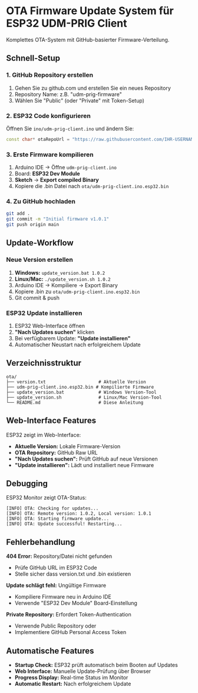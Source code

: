 # OTA Firmware Update System für ESP32 UDM-PRIG Client

Komplettes OTA-System mit GitHub-basierter Firmware-Verteilung.

## Schnell-Setup

### 1. GitHub Repository erstellen
1. Gehen Sie zu github.com und erstellen Sie ein neues Repository
2. Repository Name: z.B. "udm-prig-firmware" 
3. Wählen Sie "Public" (oder "Private" mit Token-Setup)

### 2. ESP32 Code konfigurieren
Öffnen Sie `ino/udm-prig-client.ino` und ändern Sie:
```cpp
const char* otaRepoUrl = "https://raw.githubusercontent.com/IHR-USERNAME/IHR-REPO/main/ota";
```

### 3. Erste Firmware kompilieren
1. Arduino IDE → Öffne `udm-prig-client.ino`
2. Board: **ESP32 Dev Module**
3. **Sketch** → **Export compiled Binary**
4. Kopiere die .bin Datei nach `ota/udm-prig-client.ino.esp32.bin`

### 4. Zu GitHub hochladen
```bash
git add .
git commit -m "Initial firmware v1.0.1"
git push origin main
```

## Update-Workflow

### Neue Version erstellen
1. **Windows:** `update_version.bat 1.0.2`
2. **Linux/Mac:** `./update_version.sh 1.0.2`
3. Arduino IDE → Kompiliere → Export Binary
4. Kopiere .bin zu `ota/udm-prig-client.ino.esp32.bin`
5. Git commit & push

### ESP32 Update installieren
1. ESP32 Web-Interface öffnen
2. **"Nach Updates suchen"** klicken
3. Bei verfügbarem Update: **"Update installieren"**
4. Automatischer Neustart nach erfolgreichem Update

## Verzeichnisstruktur
```
ota/
├── version.txt                    # Aktuelle Version
├── udm-prig-client.ino.esp32.bin # Kompilierte Firmware
├── update_version.bat             # Windows Version-Tool
├── update_version.sh              # Linux/Mac Version-Tool
└── README.md                      # Diese Anleitung
```

## Web-Interface Features

ESP32 zeigt im Web-Interface:
- **Aktuelle Version:** Lokale Firmware-Version
- **OTA Repository:** GitHub Raw URL
- **"Nach Updates suchen":** Prüft GitHub auf neue Versionen
- **"Update installieren":** Lädt und installiert neue Firmware

## Debugging

ESP32 Monitor zeigt OTA-Status:
```
[INFO] OTA: Checking for updates...
[INFO] OTA: Remote version: 1.0.2, Local version: 1.0.1
[INFO] OTA: Starting firmware update...
[INFO] OTA: Update successful! Restarting...
```

## Fehlerbehandlung

**404 Error:** Repository/Datei nicht gefunden
- Prüfe GitHub URL im ESP32 Code
- Stelle sicher dass version.txt und .bin existieren

**Update schlägt fehl:** Ungültige Firmware
- Kompiliere Firmware neu in Arduino IDE
- Verwende "ESP32 Dev Module" Board-Einstellung

**Private Repository:** Erfordert Token-Authentication
- Verwende Public Repository oder
- Implementiere GitHub Personal Access Token

## Automatische Features

- **Startup Check:** ESP32 prüft automatisch beim Booten auf Updates
- **Web Interface:** Manuelle Update-Prüfung über Browser
- **Progress Display:** Real-time Status im Monitor
- **Automatic Restart:** Nach erfolgreichem Update